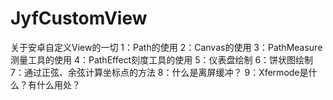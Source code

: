 # JyfCustomView
关于安卓自定义View的一切
1：Path的使用
2：Canvas的使用
3：PathMeasure测量工具的使用
4：PathEffect刻度工具的使用
5：仪表盘绘制
6：饼状图绘制
7：通过正弦、余弦计算坐标点的方法
8：什么是离屏缓冲？
9：Xfermode是什么？有什么用处？
